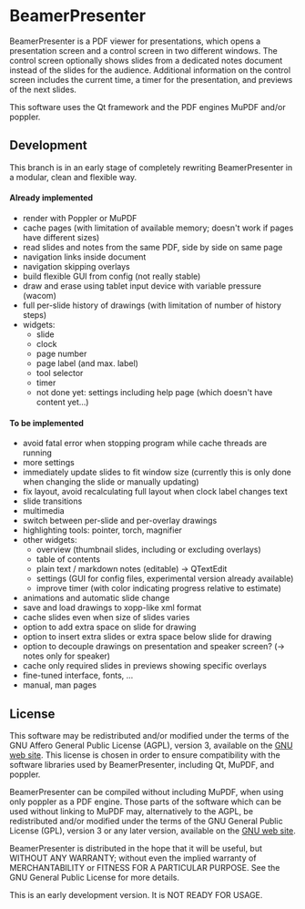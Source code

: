 # BeamerPresenter
BeamerPresenter is a PDF viewer for presentations, which opens a presentation
screen and a control screen in two different windows. The control screen
optionally shows slides from a dedicated notes document instead of the slides
for the audience. Additional information on the control screen includes the
current time, a timer for the presentation, and previews of the next slides.

This software uses the Qt framework and the PDF engines MuPDF and/or poppler.


## Development
This branch is in an early stage of completely rewriting BeamerPresenter in a
modular, clean and flexible way.

#### Already implemented
* render with Poppler or MuPDF
* cache pages (with limitation of available memory; doesn't work if pages have different sizes)
* read slides and notes from the same PDF, side by side on same page
* navigation links inside document
* navigation skipping overlays
* build flexible GUI from config (not really stable)
* draw and erase using tablet input device with variable pressure (wacom)
* full per-slide history of drawings (with limitation of number of history steps)
* widgets:
    * slide
    * clock
    * page number
    * page label (and max. label)
    * tool selector
    * timer
    * not done yet: settings including help page (which doesn't have content yet...)

#### To be implemented
* avoid fatal error when stopping program while cache threads are running
* more settings
* immediately update slides to fit window size (currently this is only done when changing the slide or manually updating)
* fix layout, avoid recalculating full layout when clock label changes text
* slide transitions
* multimedia
* switch between per-slide and per-overlay drawings
* highlighting tools: pointer, torch, magnifier
* other widgets:
    * overview (thumbnail slides, including or excluding overlays)
    * table of contents
    * plain text / markdown notes (editable) → QTextEdit
    * settings (GUI for config files, experimental version already available)
    * improve timer (with color indicating progress relative to estimate)
* animations and automatic slide change
* save and load drawings to xopp-like xml format
* cache slides even when size of slides varies
* option to add extra space on slide for drawing
* option to insert extra slides or extra space below slide for drawing
* option to decouple drawings on presentation and speaker screen? (→ notes only for speaker)
* cache only required slides in previews showing specific overlays
* fine-tuned interface, fonts, ...
* manual, man pages


## License
This software may be redistributed and/or modified under the terms of the GNU Affero General Public License (AGPL), version 3, available on the [GNU web site](https://www.gnu.org/licenses/agpl-3.0.html). This license is chosen in order to ensure compatibility with the software libraries used by BeamerPresenter, including Qt, MuPDF, and poppler.

BeamerPresenter can be compiled without including MuPDF, when using only poppler as a PDF engine.
Those parts of the software which can be used without linking to MuPDF may, alternatively to the AGPL, be redistributed and/or modified under the terms of the GNU General Public License (GPL), version 3 or any later version, available on the [GNU web site](https://www.gnu.org/licenses/gpl-3.0.html).

BeamerPresenter is distributed in the hope that it will be useful,
but WITHOUT ANY WARRANTY; without even the implied warranty of
MERCHANTABILITY or FITNESS FOR A PARTICULAR PURPOSE. See the
GNU General Public License for more details.

This is an early development version. It is NOT READY FOR USAGE.
